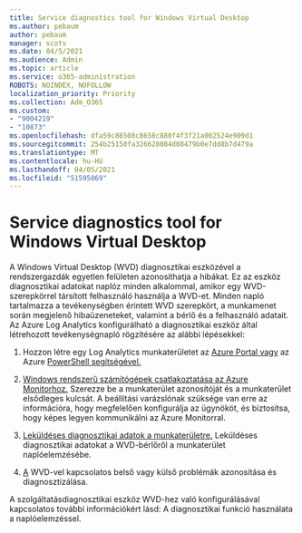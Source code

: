 ```yaml
---
title: Service diagnostics tool for Windows Virtual Desktop
ms.author: pebaum
author: pebaum
manager: scotv
ms.date: 04/5/2021
ms.audience: Admin
ms.topic: article
ms.service: o365-administration
ROBOTS: NOINDEX, NOFOLLOW
localization_priority: Priority
ms.collection: Adm_O365
ms.custom:
- "9004219"
- "10873"
ms.openlocfilehash: dfa59c86508c8658c880f4f3f21a002524e909d1
ms.sourcegitcommit: 254b25150fa326628084d08479b0e7dd8b7d479a
ms.translationtype: MT
ms.contentlocale: hu-HU
ms.lasthandoff: 04/05/2021
ms.locfileid: "51595869"
---
```

# <a name="service-diagnostics-tool-for-windows-virtual-desktop"></a>Service diagnostics tool for Windows Virtual Desktop

A Windows Virtual Desktop (WVD) diagnosztikai eszközével a rendszergazdák egyetlen felületen azonosíthatja a hibákat. Ez az eszköz diagnosztikai adatokat naplóz minden alkalommal, amikor egy WVD-szerepkörrel társított felhasználó használja a WVD-et. Minden napló tartalmazza a tevékenységben érintett WVD szerepkört, a munkamenet során megjelenő hibaüzeneteket, valamint a bérlő és a felhasználó adatait. Az Azure Log Analytics konfigurálható a diagnosztikai eszköz által létrehozott tevékenységnapló rögzítésére az alábbi lépésekkel:

1. Hozzon létre egy Log Analytics munkaterületet az [Azure Portal vagy](https://go.microsoft.com/fwlink/?linkid=2129500) az Azure [PowerShell segítségével.](https://go.microsoft.com/fwlink/?linkid=2129501)

1. [Windows rendszerű számítógépek csatlakoztatása az Azure Monitorhoz.](https://go.microsoft.com/fwlink/?linkid=2129913) Szerezze be a munkaterület azonosítóját és a munkaterület elsődleges kulcsát. A beállítási varázslónak szüksége van erre az információra, hogy megfelelően konfigurálja az ügynököt, és biztosítsa, hogy képes legyen kommunikálni az Azure Monitorral.

1. [Leküldéses diagnosztikai adatok a munkaterületre.](https://go.microsoft.com/fwlink/?linkid=2128284) Leküldéses diagnosztikai adatokat a WVD-bérlőről a munkaterület naplóelemzésébe.

1. [A](https://docs.microsoft.com/azure/virtual-desktop/diagnostics-role-service#diagnose-issues-with-powershell) WVD-vel kapcsolatos belső vagy külső problémák azonosítása és diagnosztizálása.

A szolgáltatásdiagnosztikai eszköz WVD-hez való konfigurálásával kapcsolatos további információkért lásd: A diagnosztikai funkció használata a naplóelemzéssel.